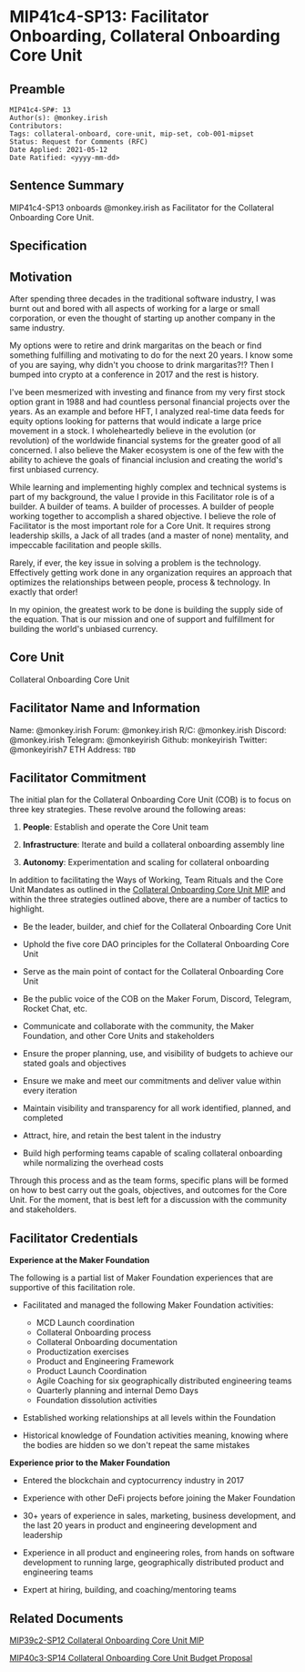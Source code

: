 # MIP41c4-SP13: Facilitator Onboarding, Collateral Onboarding Core Unit

## Preamble

```
MIP41c4-SP#: 13
Author(s): @monkey.irish
Contributors:
Tags: collateral-onboard, core-unit, mip-set, cob-001-mipset
Status: Request for Comments (RFC)
Date Applied: 2021-05-12
Date Ratified: <yyyy-mm-dd>
```

## Sentence Summary

MIP41c4-SP13 onboards @monkey.irish as Facilitator for the Collateral Onboarding Core Unit.

## Specification

## Motivation

After spending three decades in the traditional software industry, I was burnt out and bored with all aspects of working for a large or small corporation, or even the thought of starting up another company in the same industry.

My options were to retire and drink margaritas on the beach or find something fulfilling and motivating to do for the next 20 years. I know some of you are saying, why didn't you choose to drink margaritas?!? Then I bumped into crypto at a conference in 2017 and the rest is history.

I've been mesmerized with investing and finance from my very first stock option grant in 1988 and had countless personal financial projects over the years. As an example and before HFT, I analyzed real-time data feeds for equity options looking for patterns that would indicate a large price movement in a stock. I wholeheartedly believe in the evolution (or revolution) of the worldwide financial systems for the greater good of all concerned. I also believe the Maker ecosystem is one of the few with the ability to achieve the goals of financial inclusion and creating the world's first unbiased currency.

While learning and implementing highly complex and technical systems is part of my background, the value I provide in this Facilitator role is of a builder. A builder of teams. A builder of processes. A builder of people working together to accomplish a shared objective. I believe the role of Facilitator is the most important role for a Core Unit. It requires strong leadership skills, a Jack of all trades (and a master of none) mentality, and impeccable facilitation and people skills.

Rarely, if ever, the key issue in solving a problem is the technology. Effectively getting work done in any organization requires an approach that optimizes the relationships between people, process & technology. In exactly that order!

In my opinion, the greatest work to be done is building the supply side of the equation. That is our mission and one of support and fulfillment for building the world's unbiased currency.

## Core Unit

Collateral Onboarding Core Unit

## Facilitator Name and Information

Name: @monkey.irish
Forum: @monkey.irish
R/C: @monkey.irish
Discord: @monkey.irish
Telegram: @monkeyirish
Github: monkeyirish
Twitter: @monkeyirish7
ETH Address: `TBD`

## Facilitator Commitment

The initial plan for the Collateral Onboarding Core Unit (COB) is to focus on three key strategies. These revolve around the following areas:

1. **People**: Establish and operate the Core Unit team

2. **Infrastructure**: Iterate and build a collateral onboarding assembly line

3. **Autonomy**: Experimentation and scaling for collateral onboarding

In addition to facilitating the Ways of Working, Team Rituals and the Core Unit Mandates as outlined in the [Collateral Onboarding Core Unit MIP](https://forum.makerdao.com/t/mip39c2-sp12-adding-collateral-onboarding-core-unit/8037) and within the three strategies outlined above, there are a number of tactics to highlight.

* Be the leader, builder, and chief for the Collateral Onboarding Core Unit

* Uphold the five core DAO principles for the Collateral Onboarding Core Unit

* Serve as the main point of contact for the Collateral Onboarding Core Unit

* Be the public voice of the COB on the Maker Forum, Discord, Telegram, Rocket Chat, etc.

* Communicate and collaborate with the community, the Maker Foundation, and other Core Units and stakeholders

* Ensure the proper planning, use, and visibility of budgets to achieve our stated goals and objectives

* Ensure we make and meet our commitments and deliver value within every iteration

* Maintain visibility and transparency for all work identified, planned, and completed

* Attract, hire, and retain the best talent in the industry

* Build high performing teams capable of scaling collateral onboarding while normalizing the overhead costs

Through this process and as the team forms, specific plans will be formed on how to best carry out the goals, objectives, and outcomes for the Core Unit. For the moment, that is best left for a discussion with the community and stakeholders.

## Facilitator Credentials

**Experience at the Maker Foundation**

The following is a partial list of Maker Foundation experiences that are supportive of this facilitation role.

* Facilitated and managed the following Maker Foundation activities:
  * MCD Launch coordination
  * Collateral Onboarding process
  * Collateral Onboarding documentation
  * Productization exercises
  * Product and Engineering Framework
  * Product Launch Coordination
  * Agile Coaching for six geographically distributed engineering teams
  * Quarterly planning and internal Demo Days
  * Foundation dissolution activities

* Established working relationships at all levels within the Foundation

* Historical knowledge of Foundation activities meaning, knowing where the bodies are hidden so we don't repeat the same mistakes

**Experience prior to the Maker Foundation**

* Entered the blockchain and cyptocurrency industry in 2017

* Experience with other DeFi projects before joining the Maker Foundation

* 30+ years of experience in sales, marketing, business development, and the last 20 years in product and engineering development and leadership

* Experience in all product and engineering roles, from hands on software development to running large, geographically distributed product and engineering teams

* Expert at hiring, building, and coaching/mentoring teams

## Related Documents

[MIP39c2-SP12 Collateral Onboarding Core Unit MIP](https://forum.makerdao.com/t/mip39c2-sp12-adding-collateral-onboarding-core-unit/8037)

[MIP40c3-SP14 Collateral Onboarding Core Unit Budget Proposal](https://forum.makerdao.com/t/mip40c3-sp14-modify-collateral-onboarding-core-unit-budget/8038)

